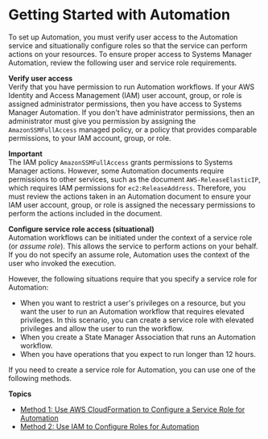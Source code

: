 # Getting Started with Automation<a name="automation-setup"></a>

To set up Automation, you must verify user access to the Automation service and situationally configure roles so that the service can perform actions on your resources\. To ensure proper access to Systems Manager Automation, review the following user and service role requirements\.

**Verify user access**  
Verify that you have permission to run Automation workflows\. If your AWS Identity and Access Management \(IAM\) user account, group, or role is assigned administrator permissions, then you have access to Systems Manager Automation\. If you don't have administrator permissions, then an administrator must give you permission by assigning the `AmazonSSMFullAccess` managed policy, or a policy that provides comparable permissions, to your IAM account, group, or role\.

**Important**  
The IAM policy `AmazonSSMFullAccess` grants permissions to Systems Manager actions\. However, some Automation documents require permissions to other services, such as the document `AWS-ReleaseElasticIP`, which requires IAM permissions for `ec2:ReleaseAddress`\. Therefore, you must review the actions taken in an Automation document to ensure your IAM user account, group, or role is assigned the necessary permissions to perform the actions included in the document\.

**Configure service role access \(situational\)**  
Automation workflows can be initiated under the context of a service role \(or *assume role*\)\. This allows the service to perform actions on your behalf\. If you do not specify an assume role, Automation uses the context of the user who invoked the execution\.

However, the following situations require that you specify a service role for Automation:
+ When you want to restrict a user's privileges on a resource, but you want the user to run an Automation workflow that requires elevated privileges\. In this scenario, you can create a service role with elevated privileges and allow the user to run the workflow\.
+ When you create a State Manager Association that runs an Automation workflow\.
+ When you have operations that you expect to run longer than 12 hours\.

If you need to create a service role for Automation, you can use one of the following methods\.

**Topics**
+ [Method 1: Use AWS CloudFormation to Configure a Service Role for Automation](automation-cf.md)
+ [Method 2: Use IAM to Configure Roles for Automation](automation-permissions.md)